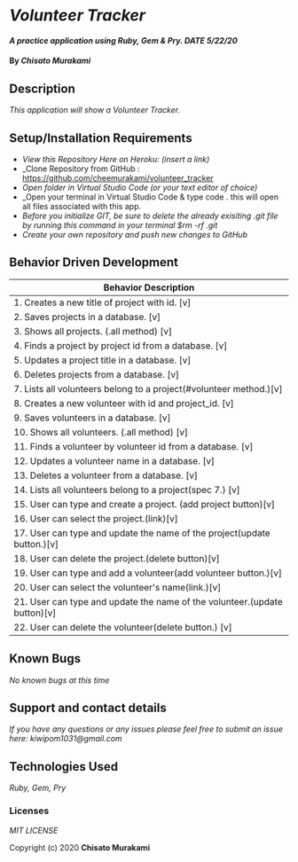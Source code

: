 # _Volunteer Tracker_

#### _A practice application using Ruby, Gem & Pry. DATE 5/22/20_

#### By _**Chisato Murakami**_

## Description

_This application will show a Volunteer Tracker._ 

## Setup/Installation Requirements

* _View this Repository Here on Heroku: (insert a link)_
* _Clone Repository from GitHub : https://github.com/cheemurakami/volunteer_tracker
* _Open folder in Virtual Studio Code (or your text editor of choice)_
* _Open your terminal in Virtual Studio Code & type code . this will open all files associated with this app. 
* _Before you initialize GIT, be sure to delete the already exisiting .git file by running this command in your terminal $rm -rf .git_
* _Create your own repository and push new changes to GitHub_

## Behavior Driven Development 


|   Behavior Description        |
|-------------------------------|
| 1. Creates a new title of project with id. [v]|
| 2. Saves projects in a database. [v]|
| 3. Shows all projects. (.all method) [v]|
| 4. Finds a project by project id from a database. [v]|
| 5. Updates a project title in a database. [v]|
| 6. Deletes projects from a database. [v]|
| 7. Lists all volunteers belong to a project(#volunteer method.)[v]|
| 8. Creates a new volunteer with id and project_id. [v]|
| 9. Saves volunteers in a database. [v]|
| 10. Shows all volunteers. (.all method) [v]|
| 11. Finds a volunteer by volunteer id from a database. [v]|
| 12. Updates a volunteer name in a database. [v]|
| 13. Deletes a volunteer from a database. [v]|
| 14. Lists all volunteers belong to a project(spec 7.) [v]|
| 15. User can type and create a project. (add project button)[v]|
| 16. User can select the project.(link)[v]|
| 17. User can type and update the name of the project(update button.)[v]|
| 18. User can delete the project.(delete button)[v]|
| 19. User can type and add a volunteer(add volunteer button.)[v]|
| 20. User can select the volunteer's name(link.)[v]|
| 21. User can type and update the name of the volunteer.(update button)[v]|
| 22. User can delete the volunteer(delete button.) [v]|

## Known Bugs

_No known bugs at this time_

## Support and contact details

_If you have any questions or any issues please feel free to submit an issue here: kiwipom1031@gmail.com_

## Technologies Used

_Ruby, Gem, Pry_ 


### Licenses
*MIT LICENSE*

Copyright (c) 2020 **Chisato Murakami**